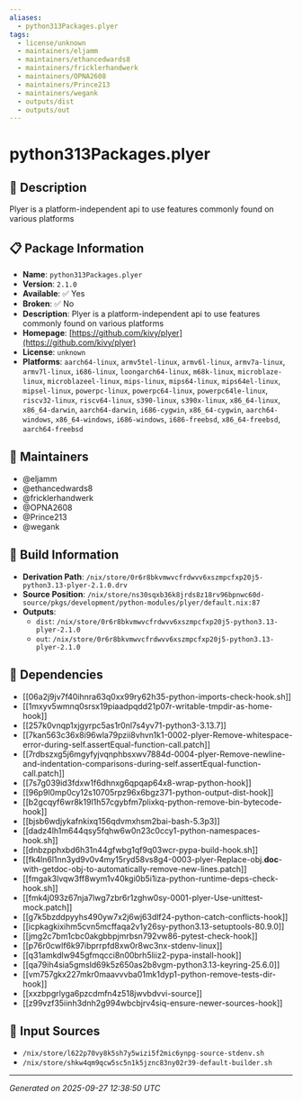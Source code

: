 ```yaml
---
aliases:
  - python313Packages.plyer
tags:
  - license/unknown
  - maintainers/eljamm
  - maintainers/ethancedwards8
  - maintainers/fricklerhandwerk
  - maintainers/OPNA2608
  - maintainers/Prince213
  - maintainers/wegank
  - outputs/dist
  - outputs/out
---
```


# python313Packages.plyer

## 📝 Description

Plyer is a platform-independent api to use features commonly found on various platforms

## 📋 Package Information

- **Name**: `python313Packages.plyer`
- **Version**: `2.1.0`
- **Available**: ✅ Yes
- **Broken**: ✅ No
- **Description**: Plyer is a platform-independent api to use features commonly found on various platforms
- **Homepage**: [https://github.com/kivy/plyer](https://github.com/kivy/plyer)
- **License**: `unknown`
- **Platforms**: `aarch64-linux`, `armv5tel-linux`, `armv6l-linux`, `armv7a-linux`, `armv7l-linux`, `i686-linux`, `loongarch64-linux`, `m68k-linux`, `microblaze-linux`, `microblazeel-linux`, `mips-linux`, `mips64-linux`, `mips64el-linux`, `mipsel-linux`, `powerpc-linux`, `powerpc64-linux`, `powerpc64le-linux`, `riscv32-linux`, `riscv64-linux`, `s390-linux`, `s390x-linux`, `x86_64-linux`, `x86_64-darwin`, `aarch64-darwin`, `i686-cygwin`, `x86_64-cygwin`, `aarch64-windows`, `x86_64-windows`, `i686-windows`, `i686-freebsd`, `x86_64-freebsd`, `aarch64-freebsd`
## 👥 Maintainers

- @eljamm
- @ethancedwards8
- @fricklerhandwerk
- @OPNA2608
- @Prince213
- @wegank


## 🔧 Build Information

- **Derivation Path**: `/nix/store/0r6r8bkvmwvcfrdwvv6xszmpcfxp20j5-python3.13-plyer-2.1.0.drv`
- **Source Position**: `/nix/store/ns30sqxb36k8jrds8z18rv96bpnwc60d-source/pkgs/development/python-modules/plyer/default.nix:87`
- **Outputs**:
  - `dist`:  `/nix/store/0r6r8bkvmwvcfrdwvv6xszmpcfxp20j5-python3.13-plyer-2.1.0`
  - `out`:  `/nix/store/0r6r8bkvmwvcfrdwvv6xszmpcfxp20j5-python3.13-plyer-2.1.0`

## 🔗 Dependencies

- [[06a2j9jv7f40ihnra63q0xx99ry62h35-python-imports-check-hook.sh]]
- [[1mxyv5wmnq0srsx19piaadpqdd21p07r-writable-tmpdir-as-home-hook]]
- [[257k0vnqp1xjgyrpc5as1r0nl7s4yv71-python3-3.13.7]]
- [[7kan563c36x8i96wla79pzii8vhvn1k1-0002-plyer-Remove-whitespace-error-during-self.assertEqual-function-call.patch]]
- [[7rdbszxg5j6mgyfyjvqnphbsxwv7884d-0004-plyer-Remove-newline-and-indentation-comparisons-during-self.assertEqual-function-call.patch]]
- [[7s7g039id3fdxw1f6dhnxg6qpqap64x8-wrap-python-hook]]
- [[96p9l0mp0cy12s10705rpz96x6bgz371-python-output-dist-hook]]
- [[b2gcqyf6wr8k19l1h57cgybfm7plixkq-python-remove-bin-bytecode-hook]]
- [[bjsb6wdjykafnkixq156qdvmxhsm2bai-bash-5.3p3]]
- [[dadz4lh1m644qsy5fqhw6w0n23c0ccy1-python-namespaces-hook.sh]]
- [[dnbzpphxbd6h31n44gfwbg1qf9q03wcr-pypa-build-hook.sh]]
- [[fk4ln6l1nn3yd9v0v4my15ryd58vs8g4-0003-plyer-Replace-obj.__doc__-with-getdoc-obj-to-automatically-remove-new-lines.patch]]
- [[fmgak3lvqw3ff8wym1v40kgi0b5i1iza-python-runtime-deps-check-hook.sh]]
- [[fmk4j093z67nja7lwg7zbr6r1zghw0sy-0001-plyer-Use-unittest-mock.patch]]
- [[g7k5bzddpyyhs490yw7x2j6wj63dlf24-python-catch-conflicts-hook]]
- [[icpkagkixihm5cvn5mcffaqa2v1y26sy-python3.13-setuptools-80.9.0]]
- [[jmg2c7bm1cbc0akgbbpjmrbsn792vw86-pytest-check-hook]]
- [[p76r0cwlf6k97ibprrpfd8xw0r8wc3nx-stdenv-linux]]
- [[q31amkdlw945gfmqcci8n00brh5liiz2-pypa-install-hook]]
- [[qa79ih4sia5gmsld69k5z650as2b8vgm-python3.13-keyring-25.6.0]]
- [[vm757gkx227mkr0maavvvba01mk1dyp1-python-remove-tests-dir-hook]]
- [[xxzbpgrlyga6pzcdmfn4z518jwvbdvvi-source]]
- [[z99vzf35iinh3dnh2g994wbcbjrv4siq-ensure-newer-sources-hook]]

## 📁 Input Sources

- `/nix/store/l622p70vy8k5sh7y5wizi5f2mic6ynpg-source-stdenv.sh`
- `/nix/store/shkw4qm9qcw5sc5n1k5jznc83ny02r39-default-builder.sh`

---
*Generated on 2025-09-27 12:38:50 UTC*
